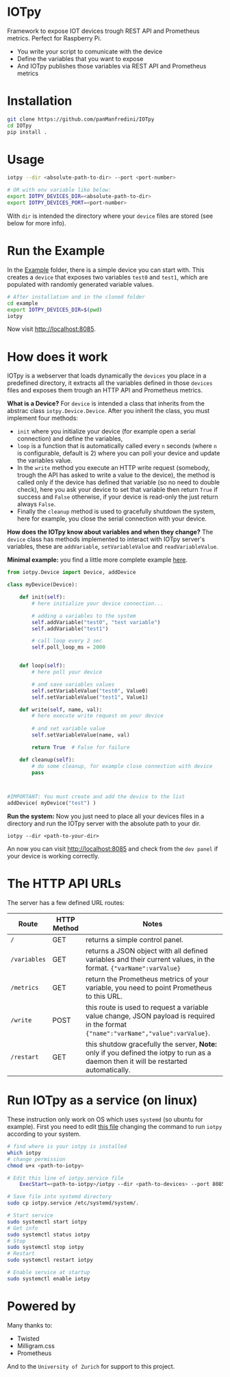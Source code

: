# IOTpy
Framework to expose IOT devices trough REST API and Prometheus metrics. Perfect for Raspberry Pi.

- You write your script to comunicate with the device
- Define the variables that you want to expose 
- And IOTpy publishes those variables via REST API and Prometheus metrics

# Installation
```bash
git clone https://github.com/panManfredini/IOTpy
cd IOTpy
pip install .
```
# Usage
```bash
iotpy --dir <absolute-path-to-dir> --port <port-number>

# OR with env variable like below:
export IOTPY_DEVICES_DIR=<absolute-path-to-dir>
export IOTPY_DEVICES_PORT=<port-number>
```
With `dir` is intended the directory where your `device` files are stored (see below for more info).

# Run the Example

In the [Example](https://github.com/panManfredini/IOTpy/tree/main/example) folder, there is a simple device you can start with. This creates a `device` that exposes two variables `test0` and `test1`, 
which are populated with randomly generated variable values.

```bash
# After installation and in the cloned folder
cd example
export IOTPY_DEVICES_DIR=$(pwd)
iotpy
```
Now visit [http://localhost:8085](http://localhost:8085).


# How does it work
IOTpy is a webserver that loads dynamically the `devices` you place in a predefined directory, it extracts all the 
variables defined in those `devices` files and exposes them trough an HTTP API and Prometheus metrics.

**What is a Device?** For `device` is intended a class that inherits from the abstrac class `iotpy.Device.Device`. After you inherit the class, you must implement
four methods: 
- `init` where you initialize your device (for example open a serial connection) and define the variables, 
- `loop` is a function that is automatically called every `n` seconds (where `n` is configurable, default is 2) where you can poll your device and update the variables value. 
- In the `write` method you execute an HTTP write request (somebody, trough the API has asked to write a value to the device), the method is called only if the device has defined that variable (so no need to double check), here you ask your device to set that variable then return `True` if success and `False` otherwise, if your device is read-only the just return always `False`.
- Finally the `cleanup` method is used to gracefully shutdown the system, here for example, you close the serial connection with your device.

**How does the IOTpy know about variables and when they change?**  The `device` class has methods implemented to interact with IOTpy server's variables, these are `addVariable`, `setVariableValue` and `readVariableValue`. 

**Minimal example:** you find a little more complete example [here](https://github.com/panManfredini/IOTpy/blob/main/example/exampleDevice.py).

```python
from iotpy.Device import Device, addDevice

class myDevice(Device):

    def init(self):
        # here initialize your device connection...

        # adding a variables to the system
        self.addVariable("test0", "test variable")
        self.addVariable("test1")

        # call loop every 2 sec
        self.poll_loop_ms = 2000


    def loop(self):
        # here poll your device

        # and save variables values
        self.setVariableValue("test0", Value0)
        self.setVariableValue("test1", Value1)

    def write(self, name, val):
        # here execute write request on your device
        
        # and set variable value
        self.setVariableValue(name, val)

        return True  # False for failure

    def cleanup(self):
        # do some cleanup, for example close connection with device
        pass



#IMPORTANT: You must create and add the device to the list
addDevice( myDevice("test") )
```

**Run the system:** Now you just need to place all your devices files in a directory and run the IOTpy server with the absolute path to your dir.
```
iotpy --dir <path-to-your-dir>
```
An now you can visit [http://localhost:8085](http://localhost:8085) and check from the `dev panel` if your device is working correctly.

# The HTTP API URLs

The server has a few defined URL routes:

| Route | HTTP Method | Notes |  
|--------|-------------|------------|
|`/`| GET | returns a simple control panel. |  
|`/variables`| GET | returns a JSON object with all defined variables and their current values, in the format. `{"varName":varValue}` |  
|`/metrics` | GET | return the Prometheus metrics of your variable, you need to point Prometheus to this URL. |  
|`/write` | POST | this route is used to request a variable value change, JSON payload is required in the format `{"name":"varName","value":varValue}`. |  
|`/restart`| GET | this shutdow gracefully the server, **Note:** only if you defined the iotpy to run as a daemon then it will be restarted automatically.|


# Run IOTpy as a service (on linux)

These instruction only work on OS which uses `systemd` (so ubuntu for example). 
First you need to edit [this file](https://github.com/panManfredini/IOTpy/blob/main/iotpy.service) changing the command to run `iotpy` according to your system.

```bash
# find where is your iotpy is installed 
which iotpy
# change permission
chmod u+x <path-to-iotpy>

# Edit this line of iotpy.service file
    ExecStart=<path-to-iotpy>/iotpy --dir <path-to-devices> --port 8085

# Save file into systemd directory
sudo cp iotpy.service /etc/systemd/system/.

# Start service 
sudo systemctl start iotpy
# Get info
sudo systemctl status iotpy
# Stop 
sudo systemctl stop iotpy
# Restart
sudo systemctl restart iotpy

# Enable service at startup
sudo systemctl enable iotpy

```

# Powered by

Many thanks to:

- Twisted
- Milligram.css 
- Prometheus 

And to the `University of Zurich` for support to this project.

